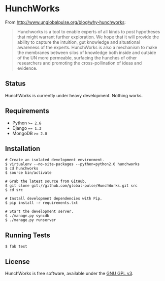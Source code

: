 HunchWorks
==========

From http://www.unglobalpulse.org/blog/why-hunchworks:

> Hunchworks is a tool to enable experts of all kinds to post hypotheses that might warrant further exploration. We hope that it will provide the ability to capture the intuition, gut knowledge and situational awareness of the experts. HunchWorks is also a mechanism to make the membranes between silos of knowledge both inside and outside of the UN more permeable, surfacing the hunches of other researchers and promoting the cross-pollination of ideas and evidence.



Status
------

HunchWorks is currently under heavy development. Nothing works.


Requirements
------------

* Python `>= 2.6`
* Django `== 1.3`
* MongoDB `>= 2.0`


Installation
------------

    # Create an isolated development environment.
    $ virtualenv --no-site-packages --python=python2.6 hunchworks
    $ cd hunchworks
    $ source bin/activate

    # Grab the latest source from GitHub.
    $ git clone git://github.com/global-pulse/HunchWorks.git src
    $ cd src

    # Install development dependencies with Pip.
    $ pip install -r requirements.txt

    # Start the development server.
    $ ./manage.py syncdb
    $ ./manage.py runserver


Running Tests
-------------

    $ fab test


License
-------

HunchWorks is free software, available under the [GNU GPL v3](http://www.gnu.org/licenses/gpl-3.0.txt).